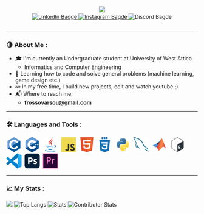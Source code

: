 <div id="header" align="center">
  <img src="https://media.giphy.com/media/fkZukR450RQ1qnGaq9/giphy.gif" width="100"/>
</div>
<div id="badges" align="center">
  <a href="https://www.linkedin.com/in/effrosyni-varsou-9a5808101/">
    <img src="https://img.shields.io/badge/LinkedIn-blue?style=for-the-badge&logo=linkedin&logoColor=white" alt="LinkedIn Badge"/>
  </a>
  <a href="https://www.instagram.com/frottori/">
    <img src="https://img.shields.io/badge/Instagram-orange?style=for-the-badge&logo=Instagram&logoColor=white" alt="Instagram Bagde"/>
  </a>
  <img src="https://img.shields.io/badge/Discord-frottori%235892-7289DA?style=for-the-badge&logo=discord&logoColor=white" alt="Discord Bagde"/>
</div>
<div id="views" align="center">
  <img src="https://komarev.com/ghpvc/?username=frottori&style=flat-square&color=yellow" alt=""/>
</div>

--- 
### :last_quarter_moon: About Me :
- :mortar_board: I'm currently an Undergraduate student at University of West Attica
  - Informatics and Computer Engineering
- :seedling: Learning how to code and solve general problems (machine learning, game design etc.)
- :zzz: In my free time, I build new projects, edit and watch youtube ;)
- :mailbox_with_mail: Where to reach me:
  - **frossovarsou@gmail.com**
---
### :hammer_and_wrench: Languages and Tools :
<div>
  <img src="https://github.com/devicons/devicon/blob/master/icons/c/c-original.svg" title="C" alt="C" width="40" height="40"/>&nbsp;
  <img src="https://github.com/devicons/devicon/blob/master/icons/cplusplus/cplusplus-original.svg" title="Cpp" alt="Cpp" width="40" height="40"/>&nbsp;
  <img src="https://github.com/devicons/devicon/blob/master/icons/java/java-original.svg" title="Java" alt="Java" width="40" height="40"/>&nbsp;
  <img src="https://github.com/devicons/devicon/blob/master/icons/javascript/javascript-original.svg" title="JavaScript" alt="JavaScript" width="40" height="40"/>&nbsp;
  <img src="https://github.com/devicons/devicon/blob/master/icons/html5/html5-original.svg" title="HTML5" alt="HTML" width="40" height="40"/>&nbsp;
  <img src="https://github.com/devicons/devicon/blob/master/icons/css3/css3-plain-wordmark.svg"  title="CSS3" alt="CSS" width="40" height="40"/>&nbsp;
  <img src="https://github.com/devicons/devicon/blob/master/icons/python/python-original.svg" title="Python" alt="Photoshop" width="40" height="40"/>&nbsp;
  <img src="https://github.com/devicons/devicon/blob/master/icons/mysql/mysql-original.svg" title="MySQL"  alt="MySQL" width="40" height="40"/>&nbsp;
  <img src="https://github.com/devicons/devicon/blob/master/icons/matlab/matlab-original.svg" title="MatLab"  alt="MatLab" width="40" height="40"/>&nbsp;
  <img src="https://github.com/devicons/devicon/blob/master/icons/bash/bash-original.svg" title="Bash" alt="Bash" width="40" height="40"/>&nbsp;
  <img src="https://github.com/devicons/devicon/blob/master/icons/vscode/vscode-original.svg" title="VsCode" alt="VsCode" width="40" height="40"/>&nbsp;
  <img src="https://github.com/devicons/devicon/blob/master/icons/photoshop/photoshop-plain.svg" title="Photoshop" alt="Photoshop" width="40" height="40"/>&nbsp;
  <img src="https://github.com/devicons/devicon/blob/master/icons/premierepro/premierepro-original.svg" title="Premiere" alt="Premiere" width="40" height="40"/>&nbsp;
</div>

---
### :chart_with_upwards_trend: My Stats :
<div>
  
![](https://github-readme-streak-stats.herokuapp.com/?user=frottori&theme=dracula&hide_border=true)
<img src="https://github-readme-stats.vercel.app/api/top-langs/?username=frottori&layout=compact&theme=dracula&hide_border=true" width="347" alt="Top Langs">
<img src="https://github-readme-stats.vercel.app/api?username=frottori&theme=dracula&show_icons=true&hide_border=true&count_private=true" width="480" alt="Stats">
<img src="https://github-contributor-stats.vercel.app/api?username=frottori&limit=5&theme=dracula&combine_all_yearly_contributions=true&hide_border=true" width="362" alt="Contributor Stats">

</div>
